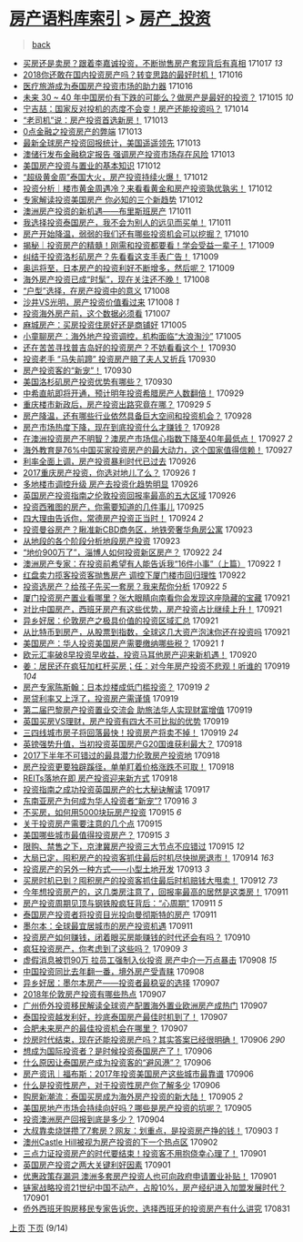 [房产语料库索引](../../README.md)  > [房产_投资](房产_投资.md)
====
> [back](../README.md)

- [买房还是卖房？跟着李嘉诚投资，不断抛售房产套现背后有真相](http://jkwz.applinzi.com/ittc/7025341205142045713.html#%E4%B9%B0%E6%88%BF%E8%BF%98%E6%98%AF%E5%8D%96%E6%88%BF%EF%BC%9F%E8%B7%9F%E7%9D%80%E6%9D%8E%E5%98%89%E8%AF%9A%E6%8A%95%E8%B5%84%EF%BC%8C%E4%B8%8D%E6%96%AD%E6%8A%9B%E5%94%AE%E6%88%BF%E4%BA%A7%E5%A5%97%E7%8E%B0%E8%83%8C%E5%90%8E%E6%9C%89%E7%9C%9F%E7%9B%B8) 171017 *13* 
- [2018你还敢在国内投资房产吗？转变思路的最好时机！](http://jkwz.applinzi.com/ittc/7025076256461292561.html#2018%E4%BD%A0%E8%BF%98%E6%95%A2%E5%9C%A8%E5%9B%BD%E5%86%85%E6%8A%95%E8%B5%84%E6%88%BF%E4%BA%A7%E5%90%97%EF%BC%9F%E8%BD%AC%E5%8F%98%E6%80%9D%E8%B7%AF%E7%9A%84%E6%9C%80%E5%A5%BD%E6%97%B6%E6%9C%BA%EF%BC%81) 171016  
- [医疗旅游成为泰国房产投资市场的助力器](http://jkwz.applinzi.com/ittc/7025002036477821969.html#%E5%8C%BB%E7%96%97%E6%97%85%E6%B8%B8%E6%88%90%E4%B8%BA%E6%B3%B0%E5%9B%BD%E6%88%BF%E4%BA%A7%E6%8A%95%E8%B5%84%E5%B8%82%E5%9C%BA%E7%9A%84%E5%8A%A9%E5%8A%9B%E5%99%A8) 171016  
- [未来 30 ~ 40 年中国房价有下跌的可能么？做房产是最好的投资？](http://jkwz.applinzi.com/ittc/7024738610681742353.html#%E6%9C%AA%E6%9D%A5+30+%7E+40+%E5%B9%B4%E4%B8%AD%E5%9B%BD%E6%88%BF%E4%BB%B7%E6%9C%89%E4%B8%8B%E8%B7%8C%E7%9A%84%E5%8F%AF%E8%83%BD%E4%B9%88%EF%BC%9F%E5%81%9A%E6%88%BF%E4%BA%A7%E6%98%AF%E6%9C%80%E5%A5%BD%E7%9A%84%E6%8A%95%E8%B5%84%EF%BC%9F) 171015 *10* 
- [宁吉喆：国家反对投机的态度不会变！房产还能投资吗？](http://jkwz.applinzi.com/ittc/7024265904605627409.html#%E5%AE%81%E5%90%89%E5%96%86%EF%BC%9A%E5%9B%BD%E5%AE%B6%E5%8F%8D%E5%AF%B9%E6%8A%95%E6%9C%BA%E7%9A%84%E6%80%81%E5%BA%A6%E4%B8%8D%E4%BC%9A%E5%8F%98%EF%BC%81%E6%88%BF%E4%BA%A7%E8%BF%98%E8%83%BD%E6%8A%95%E8%B5%84%E5%90%97%EF%BC%9F) 171014  
- [“老司机”说：房产投资首选新房！](http://jkwz.applinzi.com/ittc/7024072037344216080.html#%E2%80%9C%E8%80%81%E5%8F%B8%E6%9C%BA%E2%80%9D%E8%AF%B4%EF%BC%9A%E6%88%BF%E4%BA%A7%E6%8A%95%E8%B5%84%E9%A6%96%E9%80%89%E6%96%B0%E6%88%BF%EF%BC%81) 171013  
- [0点金融之投资房产的弊端](http://jkwz.applinzi.com/ittc/7024057195623351313.html#0%E7%82%B9%E9%87%91%E8%9E%8D%E4%B9%8B%E6%8A%95%E8%B5%84%E6%88%BF%E4%BA%A7%E7%9A%84%E5%BC%8A%E7%AB%AF) 171013  
- [最新全球房产投资回报统计，美国遥遥领先](http://jkwz.applinzi.com/ittc/7023980093758768144.html#%E6%9C%80%E6%96%B0%E5%85%A8%E7%90%83%E6%88%BF%E4%BA%A7%E6%8A%95%E8%B5%84%E5%9B%9E%E6%8A%A5%E7%BB%9F%E8%AE%A1%EF%BC%8C%E7%BE%8E%E5%9B%BD%E9%81%A5%E9%81%A5%E9%A2%86%E5%85%88) 171013  
- [澳储行发布金融稳定报告 强调房产投资市场存在风险](http://jkwz.applinzi.com/ittc/7023957190094881808.html#%E6%BE%B3%E5%82%A8%E8%A1%8C%E5%8F%91%E5%B8%83%E9%87%91%E8%9E%8D%E7%A8%B3%E5%AE%9A%E6%8A%A5%E5%91%8A+%E5%BC%BA%E8%B0%83%E6%88%BF%E4%BA%A7%E6%8A%95%E8%B5%84%E5%B8%82%E5%9C%BA%E5%AD%98%E5%9C%A8%E9%A3%8E%E9%99%A9) 171013  
- [美国房产投资与置业的基本知识](http://jkwz.applinzi.com/ittc/7023691976724186128.html#%E7%BE%8E%E5%9B%BD%E6%88%BF%E4%BA%A7%E6%8A%95%E8%B5%84%E4%B8%8E%E7%BD%AE%E4%B8%9A%E7%9A%84%E5%9F%BA%E6%9C%AC%E7%9F%A5%E8%AF%86) 171012  
- [“超级黄金周”泰国大火，房产投资持续火爆！](http://jkwz.applinzi.com/ittc/7023567007398757392.html#%E2%80%9C%E8%B6%85%E7%BA%A7%E9%BB%84%E9%87%91%E5%91%A8%E2%80%9D%E6%B3%B0%E5%9B%BD%E5%A4%A7%E7%81%AB%EF%BC%8C%E6%88%BF%E4%BA%A7%E6%8A%95%E8%B5%84%E6%8C%81%E7%BB%AD%E7%81%AB%E7%88%86%EF%BC%81) 171012  
- [投资分析｜楼市黄金周遇冷？来看看黄金和房产投资孰优孰劣！](http://jkwz.applinzi.com/ittc/7023520380189410321.html#%E6%8A%95%E8%B5%84%E5%88%86%E6%9E%90%EF%BD%9C%E6%A5%BC%E5%B8%82%E9%BB%84%E9%87%91%E5%91%A8%E9%81%87%E5%86%B7%EF%BC%9F%E6%9D%A5%E7%9C%8B%E7%9C%8B%E9%BB%84%E9%87%91%E5%92%8C%E6%88%BF%E4%BA%A7%E6%8A%95%E8%B5%84%E5%AD%B0%E4%BC%98%E5%AD%B0%E5%8A%A3%EF%BC%81) 171012  
- [专家解读投资美国房产 你必知的三个新趋势](http://jkwz.applinzi.com/ittc/7023483695112127504.html#%E4%B8%93%E5%AE%B6%E8%A7%A3%E8%AF%BB%E6%8A%95%E8%B5%84%E7%BE%8E%E5%9B%BD%E6%88%BF%E4%BA%A7+%E4%BD%A0%E5%BF%85%E7%9F%A5%E7%9A%84%E4%B8%89%E4%B8%AA%E6%96%B0%E8%B6%8B%E5%8A%BF) 171012  
- [澳洲房产投资的新机遇——布里斯班房产](http://jkwz.applinzi.com/ittc/7023185754740753425.html#%E6%BE%B3%E6%B4%B2%E6%88%BF%E4%BA%A7%E6%8A%95%E8%B5%84%E7%9A%84%E6%96%B0%E6%9C%BA%E9%81%87%E2%80%94%E2%80%94%E5%B8%83%E9%87%8C%E6%96%AF%E7%8F%AD%E6%88%BF%E4%BA%A7) 171011  
- [我选择投资泰国房产，我不会为别人的远见而买单！](http://jkwz.applinzi.com/ittc/7023153561947603984.html#%E6%88%91%E9%80%89%E6%8B%A9%E6%8A%95%E8%B5%84%E6%B3%B0%E5%9B%BD%E6%88%BF%E4%BA%A7%EF%BC%8C%E6%88%91%E4%B8%8D%E4%BC%9A%E4%B8%BA%E5%88%AB%E4%BA%BA%E7%9A%84%E8%BF%9C%E8%A7%81%E8%80%8C%E4%B9%B0%E5%8D%95%EF%BC%81) 171011  
- [房产开始降温，弱弱的我们还有哪些投资机会可以挖掘？](http://jkwz.applinzi.com/ittc/7022761819779892241.html#%E6%88%BF%E4%BA%A7%E5%BC%80%E5%A7%8B%E9%99%8D%E6%B8%A9%EF%BC%8C%E5%BC%B1%E5%BC%B1%E7%9A%84%E6%88%91%E4%BB%AC%E8%BF%98%E6%9C%89%E5%93%AA%E4%BA%9B%E6%8A%95%E8%B5%84%E6%9C%BA%E4%BC%9A%E5%8F%AF%E4%BB%A5%E6%8C%96%E6%8E%98%EF%BC%9F) 171010  
- [揭秘｜投资房产的精髓！刚需和投资都要看！学会受益一辈子！](http://jkwz.applinzi.com/ittc/7022443135467258896.html#%E6%8F%AD%E7%A7%98%EF%BD%9C%E6%8A%95%E8%B5%84%E6%88%BF%E4%BA%A7%E7%9A%84%E7%B2%BE%E9%AB%93%EF%BC%81%E5%88%9A%E9%9C%80%E5%92%8C%E6%8A%95%E8%B5%84%E9%83%BD%E8%A6%81%E7%9C%8B%EF%BC%81%E5%AD%A6%E4%BC%9A%E5%8F%97%E7%9B%8A%E4%B8%80%E8%BE%88%E5%AD%90%EF%BC%81) 171009  
- [纠结于投资洛杉矶房产？先看看这支手表广告！](http://jkwz.applinzi.com/ittc/7022406160194470928.html#%E7%BA%A0%E7%BB%93%E4%BA%8E%E6%8A%95%E8%B5%84%E6%B4%9B%E6%9D%89%E7%9F%B6%E6%88%BF%E4%BA%A7%EF%BC%9F%E5%85%88%E7%9C%8B%E7%9C%8B%E8%BF%99%E6%94%AF%E6%89%8B%E8%A1%A8%E5%B9%BF%E5%91%8A%EF%BC%81) 171009  
- [奥运将至，日本房产的投资利好不断增多，然后呢？](http://jkwz.applinzi.com/ittc/7022378652497609745.html#%E5%A5%A5%E8%BF%90%E5%B0%86%E8%87%B3%EF%BC%8C%E6%97%A5%E6%9C%AC%E6%88%BF%E4%BA%A7%E7%9A%84%E6%8A%95%E8%B5%84%E5%88%A9%E5%A5%BD%E4%B8%8D%E6%96%AD%E5%A2%9E%E5%A4%9A%EF%BC%8C%E7%84%B6%E5%90%8E%E5%91%A2%EF%BC%9F) 171009  
- [海外房产投资已成“时髦”，现在关注还不晚！](http://jkwz.applinzi.com/ittc/7019622657077806096.html#%E6%B5%B7%E5%A4%96%E6%88%BF%E4%BA%A7%E6%8A%95%E8%B5%84%E5%B7%B2%E6%88%90%E2%80%9C%E6%97%B6%E9%AB%A6%E2%80%9D%EF%BC%8C%E7%8E%B0%E5%9C%A8%E5%85%B3%E6%B3%A8%E8%BF%98%E4%B8%8D%E6%99%9A%EF%BC%81) 171008  
- [“户型”选择，在房产投资中的意义](http://jkwz.applinzi.com/ittc/7022100410704331793.html#%E2%80%9C%E6%88%B7%E5%9E%8B%E2%80%9D%E9%80%89%E6%8B%A9%EF%BC%8C%E5%9C%A8%E6%88%BF%E4%BA%A7%E6%8A%95%E8%B5%84%E4%B8%AD%E7%9A%84%E6%84%8F%E4%B9%89) 171008  
- [沙井VS光明，房产投资价值看过来](http://jkwz.applinzi.com/ittc/7022057693165126673.html#%E6%B2%99%E4%BA%95VS%E5%85%89%E6%98%8E%EF%BC%8C%E6%88%BF%E4%BA%A7%E6%8A%95%E8%B5%84%E4%BB%B7%E5%80%BC%E7%9C%8B%E8%BF%87%E6%9D%A5) 171008 *1* 
- [投资海外房产前，这个数据必须看](http://jkwz.applinzi.com/ittc/7021614567833207825.html#%E6%8A%95%E8%B5%84%E6%B5%B7%E5%A4%96%E6%88%BF%E4%BA%A7%E5%89%8D%EF%BC%8C%E8%BF%99%E4%B8%AA%E6%95%B0%E6%8D%AE%E5%BF%85%E9%A1%BB%E7%9C%8B) 171007  
- [麻城房产：买房投资住房好还是商铺好](http://jkwz.applinzi.com/ittc/7021071927123379216.html#%E9%BA%BB%E5%9F%8E%E6%88%BF%E4%BA%A7%EF%BC%9A%E4%B9%B0%E6%88%BF%E6%8A%95%E8%B5%84%E4%BD%8F%E6%88%BF%E5%A5%BD%E8%BF%98%E6%98%AF%E5%95%86%E9%93%BA%E5%A5%BD) 171005  
- [小童聊房产：海外地产投资调控，机构面临“大浪淘沙”](http://jkwz.applinzi.com/ittc/7020876414038049808.html#%E5%B0%8F%E7%AB%A5%E8%81%8A%E6%88%BF%E4%BA%A7%EF%BC%9A%E6%B5%B7%E5%A4%96%E5%9C%B0%E4%BA%A7%E6%8A%95%E8%B5%84%E8%B0%83%E6%8E%A7%EF%BC%8C%E6%9C%BA%E6%9E%84%E9%9D%A2%E4%B8%B4%E2%80%9C%E5%A4%A7%E6%B5%AA%E6%B7%98%E6%B2%99%E2%80%9D) 171005  
- [还在苦苦寻找普吉岛好的投资房产？不妨看看这个！](http://jkwz.applinzi.com/ittc/7019102433442268176.html#%E8%BF%98%E5%9C%A8%E8%8B%A6%E8%8B%A6%E5%AF%BB%E6%89%BE%E6%99%AE%E5%90%89%E5%B2%9B%E5%A5%BD%E7%9A%84%E6%8A%95%E8%B5%84%E6%88%BF%E4%BA%A7%EF%BC%9F%E4%B8%8D%E5%A6%A8%E7%9C%8B%E7%9C%8B%E8%BF%99%E4%B8%AA%EF%BC%81) 170930  
- [投资老手 “马失前蹄” 投资房产赔了夫人又折兵](http://jkwz.applinzi.com/ittc/7019095560785757200.html#%E6%8A%95%E8%B5%84%E8%80%81%E6%89%8B+%E2%80%9C%E9%A9%AC%E5%A4%B1%E5%89%8D%E8%B9%84%E2%80%9D+%E6%8A%95%E8%B5%84%E6%88%BF%E4%BA%A7%E8%B5%94%E4%BA%86%E5%A4%AB%E4%BA%BA%E5%8F%88%E6%8A%98%E5%85%B5) 170930  
- [房产投资客的“新宠”！](http://jkwz.applinzi.com/ittc/7019033251153445905.html#%E6%88%BF%E4%BA%A7%E6%8A%95%E8%B5%84%E5%AE%A2%E7%9A%84%E2%80%9C%E6%96%B0%E5%AE%A0%E2%80%9D%EF%BC%81) 170930  
- [美国洛杉矶房产投资优势有哪些？](http://jkwz.applinzi.com/ittc/7019032259271853073.html#%E7%BE%8E%E5%9B%BD%E6%B4%9B%E6%9D%89%E7%9F%B6%E6%88%BF%E4%BA%A7%E6%8A%95%E8%B5%84%E4%BC%98%E5%8A%BF%E6%9C%89%E5%93%AA%E4%BA%9B%EF%BC%9F) 170930  
- [中希直航即将开通，预计明年投资希腊房产人数翻倍！](http://jkwz.applinzi.com/ittc/7018811704048354321.html#%E4%B8%AD%E5%B8%8C%E7%9B%B4%E8%88%AA%E5%8D%B3%E5%B0%86%E5%BC%80%E9%80%9A%EF%BC%8C%E9%A2%84%E8%AE%A1%E6%98%8E%E5%B9%B4%E6%8A%95%E8%B5%84%E5%B8%8C%E8%85%8A%E6%88%BF%E4%BA%A7%E4%BA%BA%E6%95%B0%E7%BF%BB%E5%80%8D%EF%BC%81) 170929  
- [重庆楼市新政后，房产投资出路究竟在哪？](http://jkwz.applinzi.com/ittc/7018656731327104017.html#%E9%87%8D%E5%BA%86%E6%A5%BC%E5%B8%82%E6%96%B0%E6%94%BF%E5%90%8E%EF%BC%8C%E6%88%BF%E4%BA%A7%E6%8A%95%E8%B5%84%E5%87%BA%E8%B7%AF%E7%A9%B6%E7%AB%9F%E5%9C%A8%E5%93%AA%EF%BC%9F) 170929 *5* 
- [房产降温，还有哪些行业依然具备巨大空间和投资机会？](http://jkwz.applinzi.com/ittc/7018490684330476560.html#%E6%88%BF%E4%BA%A7%E9%99%8D%E6%B8%A9%EF%BC%8C%E8%BF%98%E6%9C%89%E5%93%AA%E4%BA%9B%E8%A1%8C%E4%B8%9A%E4%BE%9D%E7%84%B6%E5%85%B7%E5%A4%87%E5%B7%A8%E5%A4%A7%E7%A9%BA%E9%97%B4%E5%92%8C%E6%8A%95%E8%B5%84%E6%9C%BA%E4%BC%9A%EF%BC%9F) 170928  
- [房产市场热度下降，现在到底投资什么才赚钱？](http://jkwz.applinzi.com/ittc/7018425601843790865.html#%E6%88%BF%E4%BA%A7%E5%B8%82%E5%9C%BA%E7%83%AD%E5%BA%A6%E4%B8%8B%E9%99%8D%EF%BC%8C%E7%8E%B0%E5%9C%A8%E5%88%B0%E5%BA%95%E6%8A%95%E8%B5%84%E4%BB%80%E4%B9%88%E6%89%8D%E8%B5%9A%E9%92%B1%EF%BC%9F) 170928  
- [在澳洲投资房产不明智？澳房产市场信心指数下降至40年最低点！](http://jkwz.applinzi.com/ittc/7018088039774159889.html#%E5%9C%A8%E6%BE%B3%E6%B4%B2%E6%8A%95%E8%B5%84%E6%88%BF%E4%BA%A7%E4%B8%8D%E6%98%8E%E6%99%BA%EF%BC%9F%E6%BE%B3%E6%88%BF%E4%BA%A7%E5%B8%82%E5%9C%BA%E4%BF%A1%E5%BF%83%E6%8C%87%E6%95%B0%E4%B8%8B%E9%99%8D%E8%87%B340%E5%B9%B4%E6%9C%80%E4%BD%8E%E7%82%B9%EF%BC%81) 170927 *2* 
- [海外教育是76%中国买家投资房产的最大动力，这个国家值得信赖！](http://jkwz.applinzi.com/ittc/7017620130941633552.html#%E6%B5%B7%E5%A4%96%E6%95%99%E8%82%B2%E6%98%AF76%25%E4%B8%AD%E5%9B%BD%E4%B9%B0%E5%AE%B6%E6%8A%95%E8%B5%84%E6%88%BF%E4%BA%A7%E7%9A%84%E6%9C%80%E5%A4%A7%E5%8A%A8%E5%8A%9B%EF%BC%8C%E8%BF%99%E4%B8%AA%E5%9B%BD%E5%AE%B6%E5%80%BC%E5%BE%97%E4%BF%A1%E8%B5%96%EF%BC%81) 170927  
- [利率全面上调，房产投资暴利时代已过去](http://jkwz.applinzi.com/ittc/7017731696303277073.html#%E5%88%A9%E7%8E%87%E5%85%A8%E9%9D%A2%E4%B8%8A%E8%B0%83%EF%BC%8C%E6%88%BF%E4%BA%A7%E6%8A%95%E8%B5%84%E6%9A%B4%E5%88%A9%E6%97%B6%E4%BB%A3%E5%B7%B2%E8%BF%87%E5%8E%BB) 170926  
- [2017重庆房产投资，你选对地儿了么？](http://jkwz.applinzi.com/ittc/7017670181185389584.html#2017%E9%87%8D%E5%BA%86%E6%88%BF%E4%BA%A7%E6%8A%95%E8%B5%84%EF%BC%8C%E4%BD%A0%E9%80%89%E5%AF%B9%E5%9C%B0%E5%84%BF%E4%BA%86%E4%B9%88%EF%BC%9F) 170926 *1* 
- [多地楼市调控升级 房产去投资化趋势明显](http://jkwz.applinzi.com/ittc/7017572827392394257.html#%E5%A4%9A%E5%9C%B0%E6%A5%BC%E5%B8%82%E8%B0%83%E6%8E%A7%E5%8D%87%E7%BA%A7+%E6%88%BF%E4%BA%A7%E5%8E%BB%E6%8A%95%E8%B5%84%E5%8C%96%E8%B6%8B%E5%8A%BF%E6%98%8E%E6%98%BE) 170926  
- [英国房产投资指南之伦敦投资回报率最高的五大区域](http://jkwz.applinzi.com/ittc/7017571880209482768.html#%E8%8B%B1%E5%9B%BD%E6%88%BF%E4%BA%A7%E6%8A%95%E8%B5%84%E6%8C%87%E5%8D%97%E4%B9%8B%E4%BC%A6%E6%95%A6%E6%8A%95%E8%B5%84%E5%9B%9E%E6%8A%A5%E7%8E%87%E6%9C%80%E9%AB%98%E7%9A%84%E4%BA%94%E5%A4%A7%E5%8C%BA%E5%9F%9F) 170926  
- [投资西雅图的房产，你需要知道的几件事儿](http://jkwz.applinzi.com/ittc/7017204783335867409.html#%E6%8A%95%E8%B5%84%E8%A5%BF%E9%9B%85%E5%9B%BE%E7%9A%84%E6%88%BF%E4%BA%A7%EF%BC%8C%E4%BD%A0%E9%9C%80%E8%A6%81%E7%9F%A5%E9%81%93%E7%9A%84%E5%87%A0%E4%BB%B6%E4%BA%8B%E5%84%BF) 170925  
- [四大理由告诉你，常德房产投资正当时！](http://jkwz.applinzi.com/ittc/7016888123685078032.html#%E5%9B%9B%E5%A4%A7%E7%90%86%E7%94%B1%E5%91%8A%E8%AF%89%E4%BD%A0%EF%BC%8C%E5%B8%B8%E5%BE%B7%E6%88%BF%E4%BA%A7%E6%8A%95%E8%B5%84%E6%AD%A3%E5%BD%93%E6%97%B6%EF%BC%81) 170924 *2* 
- [投资曼谷房产？瞅准新CBD商务区，地铁旁奢华角房公寓](http://jkwz.applinzi.com/ittc/7016631249966466064.html#%E6%8A%95%E8%B5%84%E6%9B%BC%E8%B0%B7%E6%88%BF%E4%BA%A7%EF%BC%9F%E7%9E%85%E5%87%86%E6%96%B0CBD%E5%95%86%E5%8A%A1%E5%8C%BA%EF%BC%8C%E5%9C%B0%E9%93%81%E6%97%81%E5%A5%A2%E5%8D%8E%E8%A7%92%E6%88%BF%E5%85%AC%E5%AF%93) 170923  
- [从地段的各个阶段分析地段房产投资](http://jkwz.applinzi.com/ittc/7016441258476831760.html#%E4%BB%8E%E5%9C%B0%E6%AE%B5%E7%9A%84%E5%90%84%E4%B8%AA%E9%98%B6%E6%AE%B5%E5%88%86%E6%9E%90%E5%9C%B0%E6%AE%B5%E6%88%BF%E4%BA%A7%E6%8A%95%E8%B5%84) 170923  
- [“地价900万了”，淄博人如何投资新区房产？](http://jkwz.applinzi.com/ittc/7016219434690282513.html#%E2%80%9C%E5%9C%B0%E4%BB%B7900%E4%B8%87%E4%BA%86%E2%80%9D%EF%BC%8C%E6%B7%84%E5%8D%9A%E4%BA%BA%E5%A6%82%E4%BD%95%E6%8A%95%E8%B5%84%E6%96%B0%E5%8C%BA%E6%88%BF%E4%BA%A7%EF%BC%9F) 170922 *24* 
- [澳洲房产专家：在投资前希望有人能告诉我“16件小事”（上篇）](http://jkwz.applinzi.com/ittc/7016146789634409488.html#%E6%BE%B3%E6%B4%B2%E6%88%BF%E4%BA%A7%E4%B8%93%E5%AE%B6%EF%BC%9A%E5%9C%A8%E6%8A%95%E8%B5%84%E5%89%8D%E5%B8%8C%E6%9C%9B%E6%9C%89%E4%BA%BA%E8%83%BD%E5%91%8A%E8%AF%89%E6%88%91%E2%80%9C16%E4%BB%B6%E5%B0%8F%E4%BA%8B%E2%80%9D%EF%BC%88%E4%B8%8A%E7%AF%87%EF%BC%89) 170922 *1* 
- [红盘卖力揽客投资客抛售房产 调控下厦门楼市回归理性](http://jkwz.applinzi.com/ittc/7016026540268323856.html#%E7%BA%A2%E7%9B%98%E5%8D%96%E5%8A%9B%E6%8F%BD%E5%AE%A2%E6%8A%95%E8%B5%84%E5%AE%A2%E6%8A%9B%E5%94%AE%E6%88%BF%E4%BA%A7+%E8%B0%83%E6%8E%A7%E4%B8%8B%E5%8E%A6%E9%97%A8%E6%A5%BC%E5%B8%82%E5%9B%9E%E5%BD%92%E7%90%86%E6%80%A7) 170922  
- [投资选房产？给孩子先买一套房？我来帮你分析](http://jkwz.applinzi.com/ittc/7015722167931765777.html#%E6%8A%95%E8%B5%84%E9%80%89%E6%88%BF%E4%BA%A7%EF%BC%9F%E7%BB%99%E5%AD%A9%E5%AD%90%E5%85%88%E4%B9%B0%E4%B8%80%E5%A5%97%E6%88%BF%EF%BC%9F%E6%88%91%E6%9D%A5%E5%B8%AE%E4%BD%A0%E5%88%86%E6%9E%90) 170922 *5* 
- [厦门投资房产置业看哪里？张大眼睛向南看你会发现这座隐藏的宝藏](http://jkwz.applinzi.com/ittc/7015905717683487760.html#%E5%8E%A6%E9%97%A8%E6%8A%95%E8%B5%84%E6%88%BF%E4%BA%A7%E7%BD%AE%E4%B8%9A%E7%9C%8B%E5%93%AA%E9%87%8C%EF%BC%9F%E5%BC%A0%E5%A4%A7%E7%9C%BC%E7%9D%9B%E5%90%91%E5%8D%97%E7%9C%8B%E4%BD%A0%E4%BC%9A%E5%8F%91%E7%8E%B0%E8%BF%99%E5%BA%A7%E9%9A%90%E8%97%8F%E7%9A%84%E5%AE%9D%E8%97%8F) 170921  
- [对比中国房产，西班牙房产有这些优势，房产投资占比继续上升！](http://jkwz.applinzi.com/ittc/7015826818630943761.html#%E5%AF%B9%E6%AF%94%E4%B8%AD%E5%9B%BD%E6%88%BF%E4%BA%A7%EF%BC%8C%E8%A5%BF%E7%8F%AD%E7%89%99%E6%88%BF%E4%BA%A7%E6%9C%89%E8%BF%99%E4%BA%9B%E4%BC%98%E5%8A%BF%EF%BC%8C%E6%88%BF%E4%BA%A7%E6%8A%95%E8%B5%84%E5%8D%A0%E6%AF%94%E7%BB%A7%E7%BB%AD%E4%B8%8A%E5%8D%87%EF%BC%81) 170921  
- [异乡好居：伦敦房产之极具价值的投资区域汇总](http://jkwz.applinzi.com/ittc/7015813344630670353.html#%E5%BC%82%E4%B9%A1%E5%A5%BD%E5%B1%85%EF%BC%9A%E4%BC%A6%E6%95%A6%E6%88%BF%E4%BA%A7%E4%B9%8B%E6%9E%81%E5%85%B7%E4%BB%B7%E5%80%BC%E7%9A%84%E6%8A%95%E8%B5%84%E5%8C%BA%E5%9F%9F%E6%B1%87%E6%80%BB) 170921  
- [从比特币到房产，从股票到指数，全球这几大资产泡沫你还在投资吗](http://jkwz.applinzi.com/ittc/7015765951503664144.html#%E4%BB%8E%E6%AF%94%E7%89%B9%E5%B8%81%E5%88%B0%E6%88%BF%E4%BA%A7%EF%BC%8C%E4%BB%8E%E8%82%A1%E7%A5%A8%E5%88%B0%E6%8C%87%E6%95%B0%EF%BC%8C%E5%85%A8%E7%90%83%E8%BF%99%E5%87%A0%E5%A4%A7%E8%B5%84%E4%BA%A7%E6%B3%A1%E6%B2%AB%E4%BD%A0%E8%BF%98%E5%9C%A8%E6%8A%95%E8%B5%84%E5%90%97) 170921  
- [美国房产：华人投资美国房产需要缴纳哪些税？](http://jkwz.applinzi.com/ittc/7015759509056914448.html#%E7%BE%8E%E5%9B%BD%E6%88%BF%E4%BA%A7%EF%BC%9A%E5%8D%8E%E4%BA%BA%E6%8A%95%E8%B5%84%E7%BE%8E%E5%9B%BD%E6%88%BF%E4%BA%A7%E9%9C%80%E8%A6%81%E7%BC%B4%E7%BA%B3%E5%93%AA%E4%BA%9B%E7%A8%8E%EF%BC%9F) 170921 *1* 
- [欧元汇率破8早投资早收益，投资马耳他房产迎来新机遇！](http://jkwz.applinzi.com/ittc/7015442701707904016.html#%E6%AC%A7%E5%85%83%E6%B1%87%E7%8E%87%E7%A0%B48%E6%97%A9%E6%8A%95%E8%B5%84%E6%97%A9%E6%94%B6%E7%9B%8A%EF%BC%8C%E6%8A%95%E8%B5%84%E9%A9%AC%E8%80%B3%E4%BB%96%E6%88%BF%E4%BA%A7%E8%BF%8E%E6%9D%A5%E6%96%B0%E6%9C%BA%E9%81%87%EF%BC%81) 170920  
- [姜：居民还在疯狂加杠杆买房；任：对今年房产投资不悲观！听谁的](http://jkwz.applinzi.com/ittc/7015058012438529040.html#%E5%A7%9C%EF%BC%9A%E5%B1%85%E6%B0%91%E8%BF%98%E5%9C%A8%E7%96%AF%E7%8B%82%E5%8A%A0%E6%9D%A0%E6%9D%86%E4%B9%B0%E6%88%BF%EF%BC%9B%E4%BB%BB%EF%BC%9A%E5%AF%B9%E4%BB%8A%E5%B9%B4%E6%88%BF%E4%BA%A7%E6%8A%95%E8%B5%84%E4%B8%8D%E6%82%B2%E8%A7%82%EF%BC%81%E5%90%AC%E8%B0%81%E7%9A%84) 170919 *104* 
- [房产专家陈斯翰：日本炒楼成低门槛投资？](http://jkwz.applinzi.com/ittc/7015053905933894672.html#%E6%88%BF%E4%BA%A7%E4%B8%93%E5%AE%B6%E9%99%88%E6%96%AF%E7%BF%B0%EF%BC%9A%E6%97%A5%E6%9C%AC%E7%82%92%E6%A5%BC%E6%88%90%E4%BD%8E%E9%97%A8%E6%A7%9B%E6%8A%95%E8%B5%84%EF%BC%9F) 170919 *2* 
- [房贷利率又上浮了，投资房产需谨慎](http://jkwz.applinzi.com/ittc/7015047286126806032.html#%E6%88%BF%E8%B4%B7%E5%88%A9%E7%8E%87%E5%8F%88%E4%B8%8A%E6%B5%AE%E4%BA%86%EF%BC%8C%E6%8A%95%E8%B5%84%E6%88%BF%E4%BA%A7%E9%9C%80%E8%B0%A8%E6%85%8E) 170919  
- [第二届巴黎房产投资置业交流会 助旅法华人实现财富增值](http://jkwz.applinzi.com/ittc/7015018072392598545.html#%E7%AC%AC%E4%BA%8C%E5%B1%8A%E5%B7%B4%E9%BB%8E%E6%88%BF%E4%BA%A7%E6%8A%95%E8%B5%84%E7%BD%AE%E4%B8%9A%E4%BA%A4%E6%B5%81%E4%BC%9A+%E5%8A%A9%E6%97%85%E6%B3%95%E5%8D%8E%E4%BA%BA%E5%AE%9E%E7%8E%B0%E8%B4%A2%E5%AF%8C%E5%A2%9E%E5%80%BC) 170919  
- [英国买房VS理财，房产投资有四大不可比拟的优势](http://jkwz.applinzi.com/ittc/7014981431909155857.html#%E8%8B%B1%E5%9B%BD%E4%B9%B0%E6%88%BFVS%E7%90%86%E8%B4%A2%EF%BC%8C%E6%88%BF%E4%BA%A7%E6%8A%95%E8%B5%84%E6%9C%89%E5%9B%9B%E5%A4%A7%E4%B8%8D%E5%8F%AF%E6%AF%94%E6%8B%9F%E7%9A%84%E4%BC%98%E5%8A%BF) 170919  
- [三四线城市房子将回落最快！投资房产将卖不掉！](http://jkwz.applinzi.com/ittc/7014939037109060625.html#%E4%B8%89%E5%9B%9B%E7%BA%BF%E5%9F%8E%E5%B8%82%E6%88%BF%E5%AD%90%E5%B0%86%E5%9B%9E%E8%90%BD%E6%9C%80%E5%BF%AB%EF%BC%81%E6%8A%95%E8%B5%84%E6%88%BF%E4%BA%A7%E5%B0%86%E5%8D%96%E4%B8%8D%E6%8E%89%EF%BC%81) 170919 *24* 
- [英镑强势升值，当初投资英国房产G20国谁获利最大？](http://jkwz.applinzi.com/ittc/7014695731569624080.html#%E8%8B%B1%E9%95%91%E5%BC%BA%E5%8A%BF%E5%8D%87%E5%80%BC%EF%BC%8C%E5%BD%93%E5%88%9D%E6%8A%95%E8%B5%84%E8%8B%B1%E5%9B%BD%E6%88%BF%E4%BA%A7G20%E5%9B%BD%E8%B0%81%E8%8E%B7%E5%88%A9%E6%9C%80%E5%A4%A7%EF%BC%9F) 170918  
- [2017下半年不可错过的最具潜力伦敦房产投资地](http://jkwz.applinzi.com/ittc/7014673234920997905.html#2017%E4%B8%8B%E5%8D%8A%E5%B9%B4%E4%B8%8D%E5%8F%AF%E9%94%99%E8%BF%87%E7%9A%84%E6%9C%80%E5%85%B7%E6%BD%9C%E5%8A%9B%E4%BC%A6%E6%95%A6%E6%88%BF%E4%BA%A7%E6%8A%95%E8%B5%84%E5%9C%B0) 170918  
- [房产投资更要独辟蹊径，单单盯着价格涨跌不可取！](http://jkwz.applinzi.com/ittc/7014659522055111696.html#%E6%88%BF%E4%BA%A7%E6%8A%95%E8%B5%84%E6%9B%B4%E8%A6%81%E7%8B%AC%E8%BE%9F%E8%B9%8A%E5%BE%84%EF%BC%8C%E5%8D%95%E5%8D%95%E7%9B%AF%E7%9D%80%E4%BB%B7%E6%A0%BC%E6%B6%A8%E8%B7%8C%E4%B8%8D%E5%8F%AF%E5%8F%96%EF%BC%81) 170918  
- [REITs落地在即 房产投资迎来新方式](http://jkwz.applinzi.com/ittc/7014629879876944912.html#REITs%E8%90%BD%E5%9C%B0%E5%9C%A8%E5%8D%B3+%E6%88%BF%E4%BA%A7%E6%8A%95%E8%B5%84%E8%BF%8E%E6%9D%A5%E6%96%B0%E6%96%B9%E5%BC%8F) 170918  
- [投资指南之成功投资英国房产的七大秘诀解读](http://jkwz.applinzi.com/ittc/7014231004020212752.html#%E6%8A%95%E8%B5%84%E6%8C%87%E5%8D%97%E4%B9%8B%E6%88%90%E5%8A%9F%E6%8A%95%E8%B5%84%E8%8B%B1%E5%9B%BD%E6%88%BF%E4%BA%A7%E7%9A%84%E4%B8%83%E5%A4%A7%E7%A7%98%E8%AF%80%E8%A7%A3%E8%AF%BB) 170917  
- [东南亚房产为何成为华人投资者“新宠”?](http://jkwz.applinzi.com/ittc/7013881096817869841.html#%E4%B8%9C%E5%8D%97%E4%BA%9A%E6%88%BF%E4%BA%A7%E4%B8%BA%E4%BD%95%E6%88%90%E4%B8%BA%E5%8D%8E%E4%BA%BA%E6%8A%95%E8%B5%84%E8%80%85%E2%80%9C%E6%96%B0%E5%AE%A0%E2%80%9D%3F) 170916 *3* 
- [不买房，如何用5000块玩房产投资](http://jkwz.applinzi.com/ittc/7013599543080518673.html#%E4%B8%8D%E4%B9%B0%E6%88%BF%EF%BC%8C%E5%A6%82%E4%BD%95%E7%94%A85000%E5%9D%97%E7%8E%A9%E6%88%BF%E4%BA%A7%E6%8A%95%E8%B5%84) 170915 *6* 
- [关于投资房产需要注意的几个点](http://jkwz.applinzi.com/ittc/7013497079081731089.html#%E5%85%B3%E4%BA%8E%E6%8A%95%E8%B5%84%E6%88%BF%E4%BA%A7%E9%9C%80%E8%A6%81%E6%B3%A8%E6%84%8F%E7%9A%84%E5%87%A0%E4%B8%AA%E7%82%B9) 170915  
- [美国哪些城市最值得投资房产？](http://jkwz.applinzi.com/ittc/7013483368635958289.html#%E7%BE%8E%E5%9B%BD%E5%93%AA%E4%BA%9B%E5%9F%8E%E5%B8%82%E6%9C%80%E5%80%BC%E5%BE%97%E6%8A%95%E8%B5%84%E6%88%BF%E4%BA%A7%EF%BC%9F) 170915 *3* 
- [限购、禁售之下，京津冀房产投资三大节点不应错过](http://jkwz.applinzi.com/ittc/7013471057137370128.html#%E9%99%90%E8%B4%AD%E3%80%81%E7%A6%81%E5%94%AE%E4%B9%8B%E4%B8%8B%EF%BC%8C%E4%BA%AC%E6%B4%A5%E5%86%80%E6%88%BF%E4%BA%A7%E6%8A%95%E8%B5%84%E4%B8%89%E5%A4%A7%E8%8A%82%E7%82%B9%E4%B8%8D%E5%BA%94%E9%94%99%E8%BF%87) 170915 *12* 
- [大局已定，囤积房产的投资客抓住最后时机尽快抛房退市！](http://jkwz.applinzi.com/ittc/7013139917398606864.html#%E5%A4%A7%E5%B1%80%E5%B7%B2%E5%AE%9A%EF%BC%8C%E5%9B%A4%E7%A7%AF%E6%88%BF%E4%BA%A7%E7%9A%84%E6%8A%95%E8%B5%84%E5%AE%A2%E6%8A%93%E4%BD%8F%E6%9C%80%E5%90%8E%E6%97%B6%E6%9C%BA%E5%B0%BD%E5%BF%AB%E6%8A%9B%E6%88%BF%E9%80%80%E5%B8%82%EF%BC%81) 170914 *163* 
- [投资房产的另外一种方式——小型土地开发](http://jkwz.applinzi.com/ittc/7012727072831833105.html#%E6%8A%95%E8%B5%84%E6%88%BF%E4%BA%A7%E7%9A%84%E5%8F%A6%E5%A4%96%E4%B8%80%E7%A7%8D%E6%96%B9%E5%BC%8F%E2%80%94%E2%80%94%E5%B0%8F%E5%9E%8B%E5%9C%9F%E5%9C%B0%E5%BC%80%E5%8F%91) 170913 *3* 
- [买房时机已到？囤积房产的投资客抓住最后时机赔钱大甩卖！](http://jkwz.applinzi.com/ittc/7012388963162260497.html#%E4%B9%B0%E6%88%BF%E6%97%B6%E6%9C%BA%E5%B7%B2%E5%88%B0%EF%BC%9F%E5%9B%A4%E7%A7%AF%E6%88%BF%E4%BA%A7%E7%9A%84%E6%8A%95%E8%B5%84%E5%AE%A2%E6%8A%93%E4%BD%8F%E6%9C%80%E5%90%8E%E6%97%B6%E6%9C%BA%E8%B5%94%E9%92%B1%E5%A4%A7%E7%94%A9%E5%8D%96%EF%BC%81) 170912 *73* 
- [今年想投资房产的，这几类房注意了，回报率最高的居然是这类房！](http://jkwz.applinzi.com/ittc/7012168466277336080.html#%E4%BB%8A%E5%B9%B4%E6%83%B3%E6%8A%95%E8%B5%84%E6%88%BF%E4%BA%A7%E7%9A%84%EF%BC%8C%E8%BF%99%E5%87%A0%E7%B1%BB%E6%88%BF%E6%B3%A8%E6%84%8F%E4%BA%86%EF%BC%8C%E5%9B%9E%E6%8A%A5%E7%8E%87%E6%9C%80%E9%AB%98%E7%9A%84%E5%B1%85%E7%84%B6%E6%98%AF%E8%BF%99%E7%B1%BB%E6%88%BF%EF%BC%81) 170911  
- [房产投资周期见顶与钢铁股疯狂背后：“心周期”](http://jkwz.applinzi.com/ittc/7012053488484484113.html#%E6%88%BF%E4%BA%A7%E6%8A%95%E8%B5%84%E5%91%A8%E6%9C%9F%E8%A7%81%E9%A1%B6%E4%B8%8E%E9%92%A2%E9%93%81%E8%82%A1%E7%96%AF%E7%8B%82%E8%83%8C%E5%90%8E%EF%BC%9A%E2%80%9C%E5%BF%83%E5%91%A8%E6%9C%9F%E2%80%9D) 170911 *5* 
- [泰国房产投资者将投资目光投向曼彻斯特的房产](http://jkwz.applinzi.com/ittc/7012006151015891985.html#%E6%B3%B0%E5%9B%BD%E6%88%BF%E4%BA%A7%E6%8A%95%E8%B5%84%E8%80%85%E5%B0%86%E6%8A%95%E8%B5%84%E7%9B%AE%E5%85%89%E6%8A%95%E5%90%91%E6%9B%BC%E5%BD%BB%E6%96%AF%E7%89%B9%E7%9A%84%E6%88%BF%E4%BA%A7) 170911  
- [墨尔本：全球最宜居城市的房产投资机遇](http://jkwz.applinzi.com/ittc/7011988080997958672.html#%E5%A2%A8%E5%B0%94%E6%9C%AC%EF%BC%9A%E5%85%A8%E7%90%83%E6%9C%80%E5%AE%9C%E5%B1%85%E5%9F%8E%E5%B8%82%E7%9A%84%E6%88%BF%E4%BA%A7%E6%8A%95%E8%B5%84%E6%9C%BA%E9%81%87) 170911  
- [投资房产如何赚钱，闭着眼买房能赚钱的时代还会有吗？](http://jkwz.applinzi.com/ittc/7011636894901994512.html#%E6%8A%95%E8%B5%84%E6%88%BF%E4%BA%A7%E5%A6%82%E4%BD%95%E8%B5%9A%E9%92%B1%EF%BC%8C%E9%97%AD%E7%9D%80%E7%9C%BC%E4%B9%B0%E6%88%BF%E8%83%BD%E8%B5%9A%E9%92%B1%E7%9A%84%E6%97%B6%E4%BB%A3%E8%BF%98%E4%BC%9A%E6%9C%89%E5%90%97%EF%BC%9F) 170910  
- [疯狂投资房产，你考虑到了这些吗？](http://jkwz.applinzi.com/ittc/7011246173342663697.html#%E7%96%AF%E7%8B%82%E6%8A%95%E8%B5%84%E6%88%BF%E4%BA%A7%EF%BC%8C%E4%BD%A0%E8%80%83%E8%99%91%E5%88%B0%E4%BA%86%E8%BF%99%E4%BA%9B%E5%90%97%EF%BC%9F) 170909 *3* 
- [虚假消息被罚90万 拉员工强制入伙投资 房产中介一万点暴击](http://jkwz.applinzi.com/ittc/7010981540643996688.html#%E8%99%9A%E5%81%87%E6%B6%88%E6%81%AF%E8%A2%AB%E7%BD%9A90%E4%B8%87+%E6%8B%89%E5%91%98%E5%B7%A5%E5%BC%BA%E5%88%B6%E5%85%A5%E4%BC%99%E6%8A%95%E8%B5%84+%E6%88%BF%E4%BA%A7%E4%B8%AD%E4%BB%8B%E4%B8%80%E4%B8%87%E7%82%B9%E6%9A%B4%E5%87%BB) 170908 *15* 
- [中国投资同比去年翻一番，境外房产受青睐](http://jkwz.applinzi.com/ittc/7010762435299116048.html#%E4%B8%AD%E5%9B%BD%E6%8A%95%E8%B5%84%E5%90%8C%E6%AF%94%E5%8E%BB%E5%B9%B4%E7%BF%BB%E4%B8%80%E7%95%AA%EF%BC%8C%E5%A2%83%E5%A4%96%E6%88%BF%E4%BA%A7%E5%8F%97%E9%9D%92%E7%9D%90) 170908  
- [异乡好居：墨尔本房产——投资者最稳妥的选择](http://jkwz.applinzi.com/ittc/7010652713447326737.html#%E5%BC%82%E4%B9%A1%E5%A5%BD%E5%B1%85%EF%BC%9A%E5%A2%A8%E5%B0%94%E6%9C%AC%E6%88%BF%E4%BA%A7%E2%80%94%E2%80%94%E6%8A%95%E8%B5%84%E8%80%85%E6%9C%80%E7%A8%B3%E5%A6%A5%E7%9A%84%E9%80%89%E6%8B%A9) 170907  
- [2018年伦敦房产投资有哪些热点](http://jkwz.applinzi.com/ittc/7010639984695182353.html#2018%E5%B9%B4%E4%BC%A6%E6%95%A6%E6%88%BF%E4%BA%A7%E6%8A%95%E8%B5%84%E6%9C%89%E5%93%AA%E4%BA%9B%E7%83%AD%E7%82%B9) 170907  
- [广州侨外投资移民解读全球资产配置海外置业欧洲房产成热门](http://jkwz.applinzi.com/ittc/7010596805799314448.html#%E5%B9%BF%E5%B7%9E%E4%BE%A8%E5%A4%96%E6%8A%95%E8%B5%84%E7%A7%BB%E6%B0%91%E8%A7%A3%E8%AF%BB%E5%85%A8%E7%90%83%E8%B5%84%E4%BA%A7%E9%85%8D%E7%BD%AE%E6%B5%B7%E5%A4%96%E7%BD%AE%E4%B8%9A%E6%AC%A7%E6%B4%B2%E6%88%BF%E4%BA%A7%E6%88%90%E7%83%AD%E9%97%A8) 170907  
- [泰国投资越发利好，抄底泰国房产最佳时机到了！](http://jkwz.applinzi.com/ittc/7010519896163877905.html#%E6%B3%B0%E5%9B%BD%E6%8A%95%E8%B5%84%E8%B6%8A%E5%8F%91%E5%88%A9%E5%A5%BD%EF%BC%8C%E6%8A%84%E5%BA%95%E6%B3%B0%E5%9B%BD%E6%88%BF%E4%BA%A7%E6%9C%80%E4%BD%B3%E6%97%B6%E6%9C%BA%E5%88%B0%E4%BA%86%EF%BC%81) 170907  
- [合肥未来房产的最佳投资机会在哪里？](http://jkwz.applinzi.com/ittc/7010351883078861841.html#%E5%90%88%E8%82%A5%E6%9C%AA%E6%9D%A5%E6%88%BF%E4%BA%A7%E7%9A%84%E6%9C%80%E4%BD%B3%E6%8A%95%E8%B5%84%E6%9C%BA%E4%BC%9A%E5%9C%A8%E5%93%AA%E9%87%8C%EF%BC%9F) 170907  
- [炒房时代结束，现在还能投资房产吗？其实答案已经很明确！](http://jkwz.applinzi.com/ittc/7010230050824389649.html#%E7%82%92%E6%88%BF%E6%97%B6%E4%BB%A3%E7%BB%93%E6%9D%9F%EF%BC%8C%E7%8E%B0%E5%9C%A8%E8%BF%98%E8%83%BD%E6%8A%95%E8%B5%84%E6%88%BF%E4%BA%A7%E5%90%97%EF%BC%9F%E5%85%B6%E5%AE%9E%E7%AD%94%E6%A1%88%E5%B7%B2%E7%BB%8F%E5%BE%88%E6%98%8E%E7%A1%AE%EF%BC%81) 170906 *290* 
- [想成为国际投资者？是时候投资泰国房产了！](http://jkwz.applinzi.com/ittc/7010158350925562897.html#%E6%83%B3%E6%88%90%E4%B8%BA%E5%9B%BD%E9%99%85%E6%8A%95%E8%B5%84%E8%80%85%EF%BC%9F%E6%98%AF%E6%97%B6%E5%80%99%E6%8A%95%E8%B5%84%E6%B3%B0%E5%9B%BD%E6%88%BF%E4%BA%A7%E4%BA%86%EF%BC%81) 170906  
- [什么原因让泰国房产成为投资客的“避风港”？](http://jkwz.applinzi.com/ittc/7010142984593736721.html#%E4%BB%80%E4%B9%88%E5%8E%9F%E5%9B%A0%E8%AE%A9%E6%B3%B0%E5%9B%BD%E6%88%BF%E4%BA%A7%E6%88%90%E4%B8%BA%E6%8A%95%E8%B5%84%E5%AE%A2%E7%9A%84%E2%80%9C%E9%81%BF%E9%A3%8E%E6%B8%AF%E2%80%9D%EF%BC%9F) 170906  
- [房产资讯｜福布斯：2017年投资美国房产这些城市最靠谱](http://jkwz.applinzi.com/ittc/7010123054074823697.html#%E6%88%BF%E4%BA%A7%E8%B5%84%E8%AE%AF%EF%BD%9C%E7%A6%8F%E5%B8%83%E6%96%AF%EF%BC%9A2017%E5%B9%B4%E6%8A%95%E8%B5%84%E7%BE%8E%E5%9B%BD%E6%88%BF%E4%BA%A7%E8%BF%99%E4%BA%9B%E5%9F%8E%E5%B8%82%E6%9C%80%E9%9D%A0%E8%B0%B1) 170906  
- [什么是投资性房产，对于投资性房产你了解多少](http://jkwz.applinzi.com/ittc/7009766872910922769.html#%E4%BB%80%E4%B9%88%E6%98%AF%E6%8A%95%E8%B5%84%E6%80%A7%E6%88%BF%E4%BA%A7%EF%BC%8C%E5%AF%B9%E4%BA%8E%E6%8A%95%E8%B5%84%E6%80%A7%E6%88%BF%E4%BA%A7%E4%BD%A0%E4%BA%86%E8%A7%A3%E5%A4%9A%E5%B0%91) 170906  
- [购房新潮流：泰国买房成为海外房产投资的新大陆！](http://jkwz.applinzi.com/ittc/7009860938973578257.html#%E8%B4%AD%E6%88%BF%E6%96%B0%E6%BD%AE%E6%B5%81%EF%BC%9A%E6%B3%B0%E5%9B%BD%E4%B9%B0%E6%88%BF%E6%88%90%E4%B8%BA%E6%B5%B7%E5%A4%96%E6%88%BF%E4%BA%A7%E6%8A%95%E8%B5%84%E7%9A%84%E6%96%B0%E5%A4%A7%E9%99%86%EF%BC%81) 170905 *2* 
- [美国房地产市场会持续向好吗？哪些是房产投资的坑呢？](http://jkwz.applinzi.com/ittc/7006821619505562640.html#%E7%BE%8E%E5%9B%BD%E6%88%BF%E5%9C%B0%E4%BA%A7%E5%B8%82%E5%9C%BA%E4%BC%9A%E6%8C%81%E7%BB%AD%E5%90%91%E5%A5%BD%E5%90%97%EF%BC%9F%E5%93%AA%E4%BA%9B%E6%98%AF%E6%88%BF%E4%BA%A7%E6%8A%95%E8%B5%84%E7%9A%84%E5%9D%91%E5%91%A2%EF%BC%9F) 170905  
- [投资澳洲房产回报到底是多少？](http://jkwz.applinzi.com/ittc/7009489464995611664.html#%E6%8A%95%E8%B5%84%E6%BE%B3%E6%B4%B2%E6%88%BF%E4%BA%A7%E5%9B%9E%E6%8A%A5%E5%88%B0%E5%BA%95%E6%98%AF%E5%A4%9A%E5%B0%91%EF%BC%9F) 170904  
- [大叔靠卖烧饼攒了7套房？网友：划重点，是投资房产挣的钱！](http://jkwz.applinzi.com/ittc/7009027701128823824.html#%E5%A4%A7%E5%8F%94%E9%9D%A0%E5%8D%96%E7%83%A7%E9%A5%BC%E6%94%92%E4%BA%867%E5%A5%97%E6%88%BF%EF%BC%9F%E7%BD%91%E5%8F%8B%EF%BC%9A%E5%88%92%E9%87%8D%E7%82%B9%EF%BC%8C%E6%98%AF%E6%8A%95%E8%B5%84%E6%88%BF%E4%BA%A7%E6%8C%A3%E7%9A%84%E9%92%B1%EF%BC%81) 170903 *1* 
- [澳州Castle Hill被视为房产投资的下一个热点区](http://jkwz.applinzi.com/ittc/7008715763828130833.html#%E6%BE%B3%E5%B7%9ECastle+Hill%E8%A2%AB%E8%A7%86%E4%B8%BA%E6%88%BF%E4%BA%A7%E6%8A%95%E8%B5%84%E7%9A%84%E4%B8%8B%E4%B8%80%E4%B8%AA%E7%83%AD%E7%82%B9%E5%8C%BA) 170902  
- [三点力证投资房产的时代要结束！投资客不用抱侥幸心理了！](http://jkwz.applinzi.com/ittc/7008412299155735569.html#%E4%B8%89%E7%82%B9%E5%8A%9B%E8%AF%81%E6%8A%95%E8%B5%84%E6%88%BF%E4%BA%A7%E7%9A%84%E6%97%B6%E4%BB%A3%E8%A6%81%E7%BB%93%E6%9D%9F%EF%BC%81%E6%8A%95%E8%B5%84%E5%AE%A2%E4%B8%8D%E7%94%A8%E6%8A%B1%E4%BE%A5%E5%B9%B8%E5%BF%83%E7%90%86%E4%BA%86%EF%BC%81) 170901  
- [英国房产投资之两大关键利好因素](http://jkwz.applinzi.com/ittc/7008380181822309393.html#%E8%8B%B1%E5%9B%BD%E6%88%BF%E4%BA%A7%E6%8A%95%E8%B5%84%E4%B9%8B%E4%B8%A4%E5%A4%A7%E5%85%B3%E9%94%AE%E5%88%A9%E5%A5%BD%E5%9B%A0%E7%B4%A0) 170901  
- [优惠政策存漏洞 澳洲多套房产投资人也可向政府申请置业补贴！](http://jkwz.applinzi.com/ittc/7008366082895905808.html#%E4%BC%98%E6%83%A0%E6%94%BF%E7%AD%96%E5%AD%98%E6%BC%8F%E6%B4%9E+%E6%BE%B3%E6%B4%B2%E5%A4%9A%E5%A5%97%E6%88%BF%E4%BA%A7%E6%8A%95%E8%B5%84%E4%BA%BA%E4%B9%9F%E5%8F%AF%E5%90%91%E6%94%BF%E5%BA%9C%E7%94%B3%E8%AF%B7%E7%BD%AE%E4%B8%9A%E8%A1%A5%E8%B4%B4%EF%BC%81) 170901  
- [链家战略投资21世纪中国不动产，占股10%，房产经纪进入加盟发展时代？](http://jkwz.applinzi.com/ittc/7008262171304395793.html#%E9%93%BE%E5%AE%B6%E6%88%98%E7%95%A5%E6%8A%95%E8%B5%8421%E4%B8%96%E7%BA%AA%E4%B8%AD%E5%9B%BD%E4%B8%8D%E5%8A%A8%E4%BA%A7%EF%BC%8C%E5%8D%A0%E8%82%A110%25%EF%BC%8C%E6%88%BF%E4%BA%A7%E7%BB%8F%E7%BA%AA%E8%BF%9B%E5%85%A5%E5%8A%A0%E7%9B%9F%E5%8F%91%E5%B1%95%E6%97%B6%E4%BB%A3%EF%BC%9F) 170901  
- [侨外西班牙购房移民专家告诉您，选择西班牙的投资房产有什么讲究](http://jkwz.applinzi.com/ittc/7008015631713305616.html#%E4%BE%A8%E5%A4%96%E8%A5%BF%E7%8F%AD%E7%89%99%E8%B4%AD%E6%88%BF%E7%A7%BB%E6%B0%91%E4%B8%93%E5%AE%B6%E5%91%8A%E8%AF%89%E6%82%A8%EF%BC%8C%E9%80%89%E6%8B%A9%E8%A5%BF%E7%8F%AD%E7%89%99%E7%9A%84%E6%8A%95%E8%B5%84%E6%88%BF%E4%BA%A7%E6%9C%89%E4%BB%80%E4%B9%88%E8%AE%B2%E7%A9%B6) 170831  


 [上页](房产_投资10.md) [下页](房产_投资8.md)          (9/14)